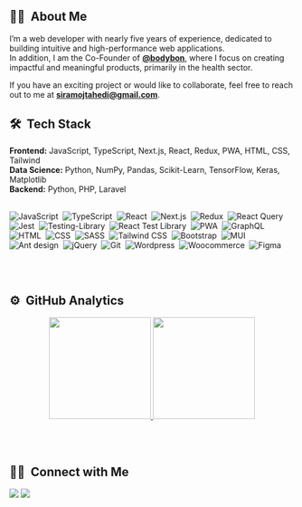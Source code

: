 

## 👩‍💻 &nbsp;About Me

I’m a web developer with nearly five years of experience, dedicated to building intuitive and high-performance web applications.
<br /> In addition, I am the Co-Founder of [**@bodybon**](https://github.com/bodybon), where I focus on creating impactful and meaningful products, primarily in the health sector.


If you have an exciting project or would like to collaborate, feel free to reach out to me at **siramojtahedi@gmail.com**.


## 🛠 &nbsp;Tech Stack

**Frontend:**  JavaScript, TypeScript, Next.js, React, Redux, PWA, HTML, CSS, Tailwind <br />
**Data Science:** Python, NumPy, Pandas, Scikit-Learn, TensorFlow, Keras, Matplotlib <br />
**Backend:** Python, PHP, Laravel
<br /><br />

![JavaScript](https://img.shields.io/badge/-JavaScript-05122A?style=for-the-badge&logo=javascript)&nbsp;
![TypeScript](https://img.shields.io/badge/-TypeScript-05122A?style=for-the-badge&logo=typescript)&nbsp;
![React](https://img.shields.io/badge/-React-05122A?style=for-the-badge&logo=react)&nbsp;
![Next.js](https://img.shields.io/badge/-Next.js-05122A?style=for-the-badge&logo=next.js)&nbsp;
![Redux](https://img.shields.io/badge/-Redux-05122A?style=for-the-badge&logo=redux&logoColor=764ABC)&nbsp;
![React Query](https://img.shields.io/badge/-ReactQuery-05122A?style=for-the-badge&logo=reactQuery&logoColor=FF4154)&nbsp;
![Jest](https://img.shields.io/badge/-Jest-05122A?style=for-the-badge&logo=jest&logoColor=C21325)&nbsp;
![Testing-Library](https://img.shields.io/badge/-TestingLibrary-05122A?style=for-the-badge&logo=testing-library&logoColor=C21325)&nbsp;
![React Test Library](https://img.shields.io/badge/-Jest-05122A?style=for-the-badge&logo=jest&logoColor=C21325)&nbsp;
![PWA](https://img.shields.io/badge/-PWA-05122A?style=for-the-badge&logo=pwa&logoColor=C21325)&nbsp;
![GraphQL](https://img.shields.io/badge/-GraphQL-05122A?style=for-the-badge&logo=graphql&logoColor=FF4154)&nbsp;
![HTML](https://img.shields.io/badge/-HTML-05122A?style=for-the-badge&logo=HTML5)&nbsp;
![CSS](https://img.shields.io/badge/-CSS-05122A?style=for-the-badge&logo=CSS3&logoColor=1572B6)&nbsp;
![SASS](https://img.shields.io/badge/-SASS-05122A?style=for-the-badge&logo=sass&logoColor=CC6699)&nbsp;
![Tailwind CSS](https://img.shields.io/badge/-TailwindCSS-05122A?style=for-the-badge&logo=tailwindCSS&logoColor=06B6D4)&nbsp;
![Bootstrap](https://img.shields.io/badge/-Bootstrap-05122A?style=for-the-badge&logo=bootstrap&logoColor=563D7C)&nbsp;
![MUI](https://img.shields.io/badge/-MUI-05122A?style=for-the-badge&logo=mui&logoColor=007FFF)&nbsp;
![Ant design](https://img.shields.io/badge/-Antdesign-05122A?style=for-the-badge&logo=Antdesign)&nbsp;
![jQuery](https://img.shields.io/badge/-jQuery-05122A?style=for-the-badge&logo=jQuery)&nbsp;
![Git](https://img.shields.io/badge/-Git-05122A?style=for-the-badge&logo=git)&nbsp;
![Wordpress](https://img.shields.io/badge/-Wordpress-05122A?style=for-the-badge&logo=Wordpress)&nbsp;
![Woocommerce](https://img.shields.io/badge/-Woocommerce-05122A?style=for-the-badge&logo=Woocommerce)&nbsp;
![Figma](https://img.shields.io/badge/-Figma-05122A?style=for-the-badge&logo=figma)&nbsp;

<br/>
<br/>

## ⚙️ &nbsp;GitHub Analytics

<p align="center">
<a href="https://github.com/AVS1508">
  <img height="180em" src="https://github-readme-stats-eight-theta.vercel.app/api?username=simamojtahedi&show_icons=true&theme=algolia&include_all_commits=true&count_private=true"/>
  <img height="180em" src="https://github-readme-stats-eight-theta.vercel.app/api/top-langs/?username=simamojtahedi&layout=compact&langs_count=8&theme=algolia"/>
</a>
</p>

<br/>
<br/>

## 🤝🏻 &nbsp;Connect with Me

<p align="left">
<a href="https://linkedin.com/in/sima-mojtahedi"><img src="https://img.shields.io/badge/-LinkedIn-0077B5?style=flat&logo=Linkedin&logoColor=white"/></a>
<a href="mailto:siramojtahedi@gmail.com"><img src="https://img.shields.io/badge/-Gmail-D14836?style=flat&logo=Gmail&logoColor=white"/></a>
</p>

